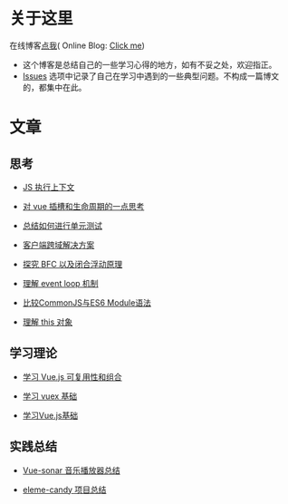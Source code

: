 # 关于这里

在线博客[点我][click-me]( Online Blog: [Click me][click-me])

 - 这个博客是总结自己的一些学习心得的地方，如有不妥之处，欢迎指正。
 - [Issues][issues] 选项中记录了自己在学习中遇到的一些典型问题。不构成一篇博文的，都集中在此。

[click-me]:https://lbwa.github.io

[issues]:https://github.com/lbwa/lbwa.github.io/issues
# 文章

## 思考

- [JS 执行上下文][JS 执行上下文]

- [对 vue 插槽和生命周期的一点思考][对 vue 插槽和生命周期的一点思考]

- [总结如何进行单元测试][总结如何进行单元测试]

- [客户端跨域解决方案][客户端跨域解决方案]

- [探究 BFC 以及闭合浮动原理][探究 BFC 以及闭合浮动原理]

- [理解 event loop 机制][理解 event loop 机制]

- [比较CommonJS与ES6 Module语法][比较CommonJS与ES6 Module语法]

- [理解 this 对象][理解 this 对象]

## 学习理论

- [学习 Vue.js 可复用性和组合][学习 Vue.js 可复用性和组合]

- [学习 vuex 基础][学习 vuex 基础]

- [学习Vue.js基础][学习Vue.js基础]

## 实践总结

- [Vue-sonar 音乐播放器总结][Vue-sonar 音乐播放器总结]

- [eleme-candy 项目总结][eleme-candy 项目总结]

[JS 执行上下文]:https://lbwa.github.io/2018/04/07/js-execution-context/js-execution-context/

[对 vue 插槽和生命周期的一点思考]:https://lbwa.github.io/2018/04/24/vue-lifecycle-and-slots/

[总结如何进行单元测试]:https://lbwa.github.io/2018/04/21/Learning-vue-unit-test/

[客户端跨域解决方案]:https://lbwa.github.io/2018/04/19/Cross-domain-solution/

[Vue-sonar 音乐播放器总结]:https://lbwa.github.io/2018/04/18/Note-for-vue-sonar/

[探究 BFC 以及闭合浮动原理]:https://lbwa.github.io/2018/03/29/CSS-BFC/

[eleme-candy 项目总结]:https://lbwa.github.io/2018/03/28/Note-for-food-app/

[学习 Vue.js 可复用性和组合]:https://lbwa.github.io/2018/03/12/Vue.js-reusability-and-composition/

[理解 event loop 机制]:https://lbwa.github.io/2018/03/08/Event-loop/

[学习 vuex 基础]:https://lbwa.github.io/2018/03/06/Learning-vuex/

[比较CommonJS与ES6 Module语法]:https://lbwa.github.io/2018/02/27/Compared-CommonJS-with-ES6-module/

[学习Vue.js基础]:https://lbwa.github.io/2018/02/24/Learning-Vue.js-essentials/

[理解 this 对象]:https://lbwa.github.io/2018/02/06/Understand-this/
